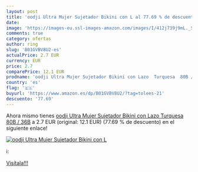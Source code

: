 ```yaml
---
layout: post
title: 'oodji Ultra Mujer Sujetador Bikini con L al 77.69 % de descuento'
date: 
image: 'https://images-eu.ssl-images-amazon.com/images/I/412j739j9mL._SL200_.jpg'
comments: true
category: ofertas
author: ring
slug: 'B01GVBV8U2-es'
actualPrice: 2.7 EUR
currency: EUR
price: 2.7
comparePrice: 12.1 EUR
prodname: 'oodji Ultra Mujer Sujetador Bikini con Lazo  Turquesa  80B / 36B'
country: 'es'
flag: '🇪🇸'
buyurl: 'https://www.amazon.es/dp/B01GVBV8U2/?tag=tolees-21'
descuento: '77.69'
---
```


Ahora mismo tienes [oodji Ultra Mujer Sujetador Bikini con Lazo  Turquesa  80B / 36B](https://www.amazon.es/dp/B01GVBV8U2/?tag=tolees-21) a 2.7 EUR (original: 12.1 EUR) (77.69 %  de descuento) en el siguiente enlace!

[![oodji Ultra Mujer Sujetador Bikini con L](https://images-eu.ssl-images-amazon.com/images/I/412j739j9mL._SL200_.jpg)](https://www.amazon.es/dp/B01GVBV8U2/?tag=tolees-21)

ℹ️:


[Visítala!!!](https://www.amazon.es/dp/B01GVBV8U2/?tag=tolees-21)
